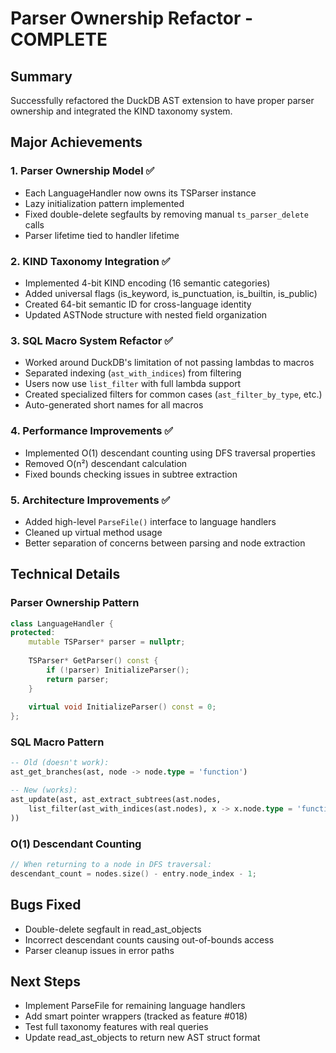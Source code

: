 # Parser Ownership Refactor - COMPLETE

## Summary
Successfully refactored the DuckDB AST extension to have proper parser ownership and integrated the KIND taxonomy system.

## Major Achievements

### 1. Parser Ownership Model ✅
- Each LanguageHandler now owns its TSParser instance
- Lazy initialization pattern implemented
- Fixed double-delete segfaults by removing manual `ts_parser_delete` calls
- Parser lifetime tied to handler lifetime

### 2. KIND Taxonomy Integration ✅
- Implemented 4-bit KIND encoding (16 semantic categories)
- Added universal flags (is_keyword, is_punctuation, is_builtin, is_public)
- Created 64-bit semantic ID for cross-language identity
- Updated ASTNode structure with nested field organization

### 3. SQL Macro System Refactor ✅
- Worked around DuckDB's limitation of not passing lambdas to macros
- Separated indexing (`ast_with_indices`) from filtering
- Users now use `list_filter` with full lambda support
- Created specialized filters for common cases (`ast_filter_by_type`, etc.)
- Auto-generated short names for all macros

### 4. Performance Improvements ✅
- Implemented O(1) descendant counting using DFS traversal properties
- Removed O(n²) descendant calculation
- Fixed bounds checking issues in subtree extraction

### 5. Architecture Improvements ✅
- Added high-level `ParseFile()` interface to language handlers
- Cleaned up virtual method usage
- Better separation of concerns between parsing and node extraction

## Technical Details

### Parser Ownership Pattern
```cpp
class LanguageHandler {
protected:
    mutable TSParser* parser = nullptr;
    
    TSParser* GetParser() const {
        if (!parser) InitializeParser();
        return parser;
    }
    
    virtual void InitializeParser() const = 0;
};
```

### SQL Macro Pattern
```sql
-- Old (doesn't work):
ast_get_branches(ast, node -> node.type = 'function')

-- New (works):
ast_update(ast, ast_extract_subtrees(ast.nodes,
    list_filter(ast_with_indices(ast.nodes), x -> x.node.type = 'function')
))
```

### O(1) Descendant Counting
```cpp
// When returning to a node in DFS traversal:
descendant_count = nodes.size() - entry.node_index - 1;
```

## Bugs Fixed
- Double-delete segfault in read_ast_objects
- Incorrect descendant counts causing out-of-bounds access
- Parser cleanup issues in error paths

## Next Steps
- Implement ParseFile for remaining language handlers
- Add smart pointer wrappers (tracked as feature #018)
- Test full taxonomy features with real queries
- Update read_ast_objects to return new AST struct format